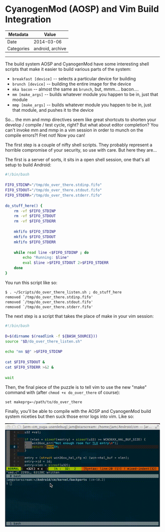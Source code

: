 # CyanogenMod (AOSP) and Vim Build Integration

| Metadata   | Value      |
| ---------- | ---------- |
| Date       | 2014-03-06 |
| Categories | android, archive    |

---

The build system AOSP and CyanogenMod have some interesting shell scripts that
make it easier to build various parts of the system:

- `breakfast [device]` -- selects a particular device for building
- `brunch [device]` -- building the entire image for the device
- `mka bacon` -- almost the same as `brunch`, but, mmm.... bacon....
- `mm [make_args]` -- builds whatever module you happen to be in, just that
  module
- `mmp [make_args]` -- builds whatever module you happen to be in, just that
  module, and pushes it to the device

So... the mm and mmp directives seem like great shortcuts to shorten your
develop / compile / test cycle, right?  But what about editor completion?  You
can't invoke mm and mmp in a vim session in order to munch on the compile
errors?!  Fret not!  Now you can!

The first step is a couple of nifty shell scripts.  They probably represent a
horrible compromise of your security, so use with care.  But here they are...

The first is a server of sorts, it sits in a open shell session, one that's all
setup to build Android:

```bash do_over_there_listen.sh
#!/bin/bash

FIFO_STDINP="/tmp/do_over_there.stdinp.fifo"
FIFO_STDOUT="/tmp/do_over_there.stdout.fifo"
FIFO_STDERR="/tmp/do_over_there.stderr.fifo"

do_stuff_here() {
    rm -vf $FIFO_STDINP
    rm -vf $FIFO_STDOUT
    rm -vf $FIFO_STDERR

    mkfifo $FIFO_STDINP
    mkfifo $FIFO_STDOUT
    mkfifo $FIFO_STDERR

    while read line <$FIFO_STDINP ; do
        echo "Running: $line"
        eval $line >$FIFO_STDOUT 2>$FIFO_STDERR
    done
}
```

You run this script like so:

```text run do_stuff_here
$ . ~/Scripts/do_over_there_listen.sh ; do_stuff_here
removed `/tmp/do_over_there.stdinp.fifo'
removed `/tmp/do_over_there.stdout.fifo'
removed `/tmp/do_over_there.stderr.fifo'
```

The next step is a script that takes the place of make in your vim session:

```bash do_over_there
#!/bin/bash

D=$(dirname $(readlink -f ${BASH_SOURCE}))
source "$D/do_over_there_listen.sh"

echo "mm $@" >$FIFO_STDINP

cat $FIFO_STDOUT &
cat $FIFO_STDERR >&2 &

wait
```

Then, the final piece of the puzzle is to tell vim to use the new "make"
command with (after `chmod +x do_over_there` of course):

```text vimrc mods
set makeprg=~/path/to/do_over_there
```

Finally, you'll be able to compile with the AOSP and CyanogenMod build system
niceties but then suck those error logs into vim.  Like so:

<img src=../images/do-over-there.gif />
